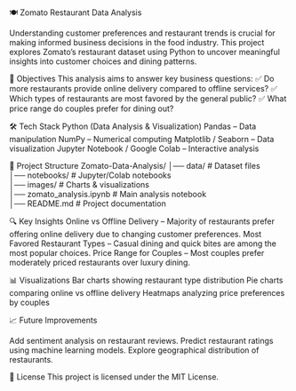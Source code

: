 🍽️ Zomato Restaurant Data Analysis

Understanding customer preferences and restaurant trends is crucial for making informed business decisions in the food industry. This project explores Zomato’s restaurant dataset using Python to uncover meaningful insights into customer choices and dining patterns.

📌 Objectives
This analysis aims to answer key business questions:
✅ Do more restaurants provide online delivery compared to offline services?
✅ Which types of restaurants are most favored by the general public?
✅ What price range do couples prefer for dining out?

🛠️ Tech Stack
Python (Data Analysis & Visualization)
Pandas – Data manipulation
NumPy – Numerical computing
Matplotlib / Seaborn – Data visualization
Jupyter Notebook / Google Colab – Interactive analysis

📂 Project Structure
Zomato-Data-Analysis/
│── data/                     # Dataset files  
│── notebooks/                # Jupyter/Colab notebooks  
│── images/                   # Charts & visualizations  
│── zomato_analysis.ipynb     # Main analysis notebook  
│── README.md                 # Project documentation  

🔍 Key Insights
Online vs Offline Delivery – Majority of restaurants prefer offering online delivery due to changing customer preferences.
Most Favored Restaurant Types – Casual dining and quick bites are among the most popular choices.
Price Range for Couples – Most couples prefer moderately priced restaurants over luxury dining.

📊 Visualizations
Bar charts showing restaurant type distribution
Pie charts comparing online vs offline delivery
Heatmaps analyzing price preferences by couples

📈 Future Improvements

Add sentiment analysis on restaurant reviews.
Predict restaurant ratings using machine learning models.
Explore geographical distribution of restaurants.

📜 License
This project is licensed under the MIT License.


